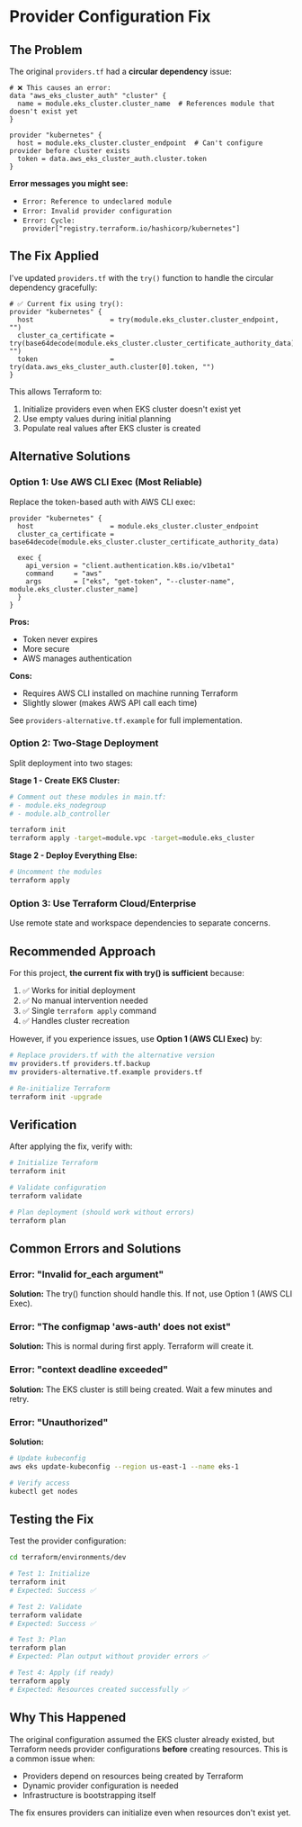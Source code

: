 # Provider Configuration Fix

## The Problem

The original `providers.tf` had a **circular dependency** issue:

```hcl
# ❌ This causes an error:
data "aws_eks_cluster_auth" "cluster" {
  name = module.eks_cluster.cluster_name  # References module that doesn't exist yet
}

provider "kubernetes" {
  host = module.eks_cluster.cluster_endpoint  # Can't configure provider before cluster exists
  token = data.aws_eks_cluster_auth.cluster.token
}
```

**Error messages you might see:**
- `Error: Reference to undeclared module`
- `Error: Invalid provider configuration`
- `Error: Cycle: provider["registry.terraform.io/hashicorp/kubernetes"]`

## The Fix Applied

I've updated `providers.tf` with the `try()` function to handle the circular dependency gracefully:

```hcl
# ✅ Current fix using try():
provider "kubernetes" {
  host                   = try(module.eks_cluster.cluster_endpoint, "")
  cluster_ca_certificate = try(base64decode(module.eks_cluster.cluster_certificate_authority_data), "")
  token                  = try(data.aws_eks_cluster_auth.cluster[0].token, "")
}
```

This allows Terraform to:
1. Initialize providers even when EKS cluster doesn't exist yet
2. Use empty values during initial planning
3. Populate real values after EKS cluster is created

## Alternative Solutions

### Option 1: Use AWS CLI Exec (Most Reliable)

Replace the token-based auth with AWS CLI exec:

```hcl
provider "kubernetes" {
  host                   = module.eks_cluster.cluster_endpoint
  cluster_ca_certificate = base64decode(module.eks_cluster.cluster_certificate_authority_data)

  exec {
    api_version = "client.authentication.k8s.io/v1beta1"
    command     = "aws"
    args        = ["eks", "get-token", "--cluster-name", module.eks_cluster.cluster_name]
  }
}
```

**Pros:**
- Token never expires
- More secure
- AWS manages authentication

**Cons:**
- Requires AWS CLI installed on machine running Terraform
- Slightly slower (makes AWS API call each time)

See `providers-alternative.tf.example` for full implementation.

### Option 2: Two-Stage Deployment

Split deployment into two stages:

**Stage 1 - Create EKS Cluster:**
```bash
# Comment out these modules in main.tf:
# - module.eks_nodegroup
# - module.alb_controller

terraform init
terraform apply -target=module.vpc -target=module.eks_cluster
```

**Stage 2 - Deploy Everything Else:**
```bash
# Uncomment the modules
terraform apply
```

### Option 3: Use Terraform Cloud/Enterprise

Use remote state and workspace dependencies to separate concerns.

## Recommended Approach

For this project, **the current fix with try() is sufficient** because:

1. ✅ Works for initial deployment
2. ✅ No manual intervention needed
3. ✅ Single `terraform apply` command
4. ✅ Handles cluster recreation

However, if you experience issues, use **Option 1 (AWS CLI Exec)** by:

```bash
# Replace providers.tf with the alternative version
mv providers.tf providers.tf.backup
mv providers-alternative.tf.example providers.tf

# Re-initialize Terraform
terraform init -upgrade
```

## Verification

After applying the fix, verify with:

```bash
# Initialize Terraform
terraform init

# Validate configuration
terraform validate

# Plan deployment (should work without errors)
terraform plan
```

## Common Errors and Solutions

### Error: "Invalid for_each argument"
**Solution:** The try() function should handle this. If not, use Option 1 (AWS CLI Exec).

### Error: "The configmap 'aws-auth' does not exist"
**Solution:** This is normal during first apply. Terraform will create it.

### Error: "context deadline exceeded"
**Solution:** The EKS cluster is still being created. Wait a few minutes and retry.

### Error: "Unauthorized"
**Solution:**
```bash
# Update kubeconfig
aws eks update-kubeconfig --region us-east-1 --name eks-1

# Verify access
kubectl get nodes
```

## Testing the Fix

Test the provider configuration:

```bash
cd terraform/environments/dev

# Test 1: Initialize
terraform init
# Expected: Success ✅

# Test 2: Validate
terraform validate
# Expected: Success ✅

# Test 3: Plan
terraform plan
# Expected: Plan output without provider errors ✅

# Test 4: Apply (if ready)
terraform apply
# Expected: Resources created successfully ✅
```

## Why This Happened

The original configuration assumed the EKS cluster already existed, but Terraform needs provider configurations **before** creating resources. This is a common issue when:

- Providers depend on resources being created by Terraform
- Dynamic provider configuration is needed
- Infrastructure is bootstrapping itself

The fix ensures providers can initialize even when resources don't exist yet.
